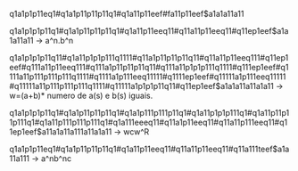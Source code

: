 q1a1p1p11eq1#q1a1p11p11p11q1#q1a11p11eef#fa11p11eef$a1a1a11a11

q1a1p1p1p11q1#q1a1p11p11p11q1#q1a11p11eeq11#q11a11p11eeq11#q11ep1eef$a1a1a11a11 -> a^n.b^n

q1a1p1p1p11q11#q1a11p1p1p111q1111#q11a1p11p11p11q11#q11a11p11eeq111#q11ep1eef#q111a11p11eeq111#q111a1p11p11p11q11#q111a11p1p1p111q1111#q111ep1eef#q1111a11p111p111p111q1111#q1111a1p111eeq11111#q1111ep1eef#q11111a1p111eeq11111#q11111a11p111p111p111q1111#q11111a1p1p1p11q11#q11ep1eef$a1a1a11a11a1a11 -> w=(a+b)* numero de a(s) e b(s) iguais.

q1a1p1p1p11q1#q1a1p11p11p11q1#q1a1p111p111p11q1#q1a11p1p1p111q1#q1a11p11p11p111q1#q1a11p111p111p111q1#q1a111eeeq11#q11a1p11eeq11#q11a11p111eeq11#q11ep1eef$a11a1a11a111a11a1a11 -> wcw^R

q1a1p1p11eq1#q1a1p11p11p11q1#q1a11p11eeq11#q11a11p11eeq11#q11a111teef$a1a11a111 -> a^nb^nc
